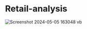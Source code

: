 # Retail-analysis
![Screenshot 2024-05-05 163048](https://github.com/gasidfhkja/Sales-analysis/assets/151842712/c1e4f088-d7ef-4ef5-8f9b-281cf34008d0)
vb

